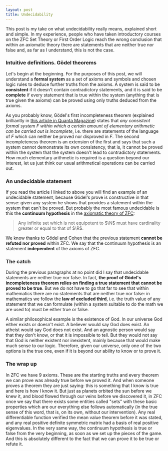 ```yaml
---
layout: post
title: Undecidability
---
```


This post is my take on what undecidability really means, explained short and simple. In my experience, people who have taken introductory courses on the ZFC Set Theory or First Order Logic reach the wrong conclusion that within an axiomatic theory there are statements that are neither true nor false and, as far as I understand, this is not the case.

### Intuitive definitions. Gödel theorems

Let's begin at the beginning. For the purposes of this post, we will understand a **formal system** as a set of axioms and symbols and chosen logic rules to deduce further truths from the axioms. A system is said to be **consistent** if it doesn't contain contradictory statements, and it is said to be **complete** if every statement that is true within the system (anything that is true given the axioms) can be proved using only truths deduced from the axioms. 

As you probably know, Gödel's first incompleteness theorem (explained brilliantly in [this article in Quanta Magazine](https://www.quantamagazine.org/how-godels-incompleteness-theorems-work-20200714/)) states that *any consistent formal system $F$ within which a certain amount of  elementary arithmetic can be carried out is incomplete*, i.e. there are  statements of the language of $F$ which can neither be proved nor disproved in $F$. The second incompleteness theorem is an extension of the first and says that such a system cannot demonstrate its own consistency, that is, it cannot be proved within the system that the system doesn't lead to contradictory statements. How much elementary arithmetic is required is a question beyond our interest, let us just think our usual arithmetical operations can be carried out.

### An undecidable statement

If you read the article I linked to above you will find an example of an undecidable statement, because Gödel's prove is constructive in that sense: given any system he shows that provides a statement within the system that can't be proved. But probably the most famous undecidable is this the **continuum hypothesis** in the [axiomatic theory of ZFC](https://en.wikipedia.org/wiki/Zermelo%E2%80%93Fraenkel_set_theory):

>  Any infinite set which is not equipotent to $\N$ must have cardinality greater or equal to that of $\R$.

We know thanks to Gödel and Cohen that the previous statement **cannot be refuted nor proved** within ZFC. We say that the continuum hypothesis is an statement **independent** of the axioms of ZFC.

### The catch

During the previous paragraphs at no point did I say that undecidable statements are neither true nor false. In fact, **the proof of Gödel's incompleteness theorem relies on finding a true statement that cannot be proved to be true**. But we do not have to go that far to see that within mathematics there are no statements that are neither true nor false: in mathematics we follow the **law of excluded third**, i.e. the truth value of any statement that we can formulate (within a system suitable to do the math we are used to) must be either true or false.

A similar philosophical example is the existence of God. In our universe God either exists or doesn't exist. A believer would say God does exist. An atheist would say God does not exist. And an agnostic person would say that they don't know, or that it is impossible to tell. But they would not say that God is neither existent nor inexistent, mainly because that would make much sense to our logic. Therefore, given our universe, only one of the two options is the true one, even if it is beyond our ability to know or to prove it.

### The wrap up

In ZFC we have 9 axioms. These are the starting truths and every theorem we can prove was already true before we proved it. And when someone proves a theorem they are just saying: this is something that I know is true and here is how I know it. But just as planets orbited the sun before we knew it, and blood flowed through our veins before we discovered it, in ZFC once we say that there exists some entities called "sets" with these basic properties which are our everything else follows automatically (in the true sense of this word, that is, on its own, without our intervention). Any real differentiable function verified the mean value theorem before it was stated, and any real positive definite symmetric matrix had a basis of real positive eigenvalues. In the very same way, the continuum hypothesis is true or false from the very beginning, as soon as we set up the pieces of the game. And this is absolutely different to the fact that we can prove it to be true or refute it.
